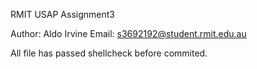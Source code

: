 RMIT USAP Assignment3

Author: Aldo Irvine
Email: s3692192@student.rmit.edu.au

All file has passed shellcheck before commited. 
